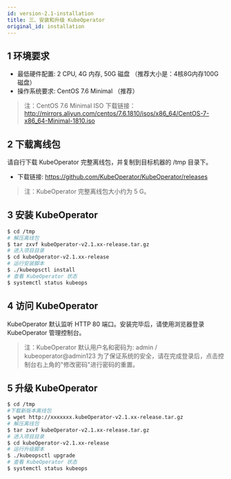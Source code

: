 ```yaml
---
id: version-2.1-installation
title: 三、安装和升级 KubeOperator
original_id: installation
---
```


## 1 环境要求

-  最低硬件配置: 2 CPU, 4G 内存, 50G 磁盘 （推荐大小是：4核8G内存100G磁盘）
-  操作系统要求: CentOS 7.6 Minimal （推荐）

> 注：CentOS 7.6 Minimal ISO 下载链接：http://mirrors.aliyun.com/centos/7.6.1810/isos/x86_64/CentOS-7-x86_64-Minimal-1810.iso

## 2 下载离线包

请自行下载 KubeOperator 完整离线包，并复制到目标机器的 /tmp 目录下。

-  下载链接: https://github.com/KubeOperator/KubeOperator/releases

> 注：KubeOperator 完整离线包大小约为 5 G。

## 3 安装 KubeOperator

``` bash
$ cd /tmp
# 解压离线包
$ tar zxvf kubeOperator-v2.1.xx-release.tar.gz
# 进入项目目录
$ cd kubeOperator-v2.1.xx-release
# 运行安装脚本
$ ./kubeopsctl install
# 查看 KubeOperator 状态
$ systemctl status kubeops
```

## 4 访问 KubeOperator

KubeOperator 默认监听 HTTP 80 端口。安装完毕后，请使用浏览器登录 KubeOperator 管理控制台。

> 注：KubeOperator 默认用户名和密码为: admin / kubeoperator@admin123
> 为了保证系统的安全，请在完成登录后，点击控制台右上角的"修改密码"进行密码的重置。

## 5 升级 KubeOperator

``` bash
$ cd /tmp
#下载新版本离线包
$ wget http://xxxxxxx.kubeOperator-v2.1.xx-release.tar.gz
# 解压离线包
$ tar zxvf kubeOperator-v2.1.xx-release.tar.gz
# 进入项目目录
$ cd kubeOperator-v2.1.xx-release
# 运行升级脚本
$ ./kubeopsctl upgrade
# 查看 KubeOperator 状态
$ systemctl status kubeops
```
